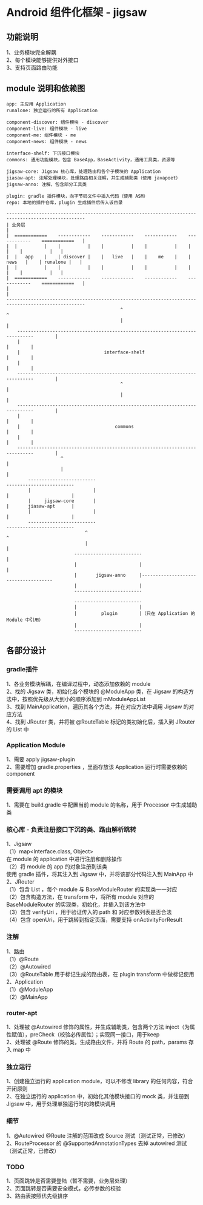# Android 组件化框架 - jigsaw

## 功能说明
1、业务模块完全解耦  
2、每个模块能够提供对外接口  
3、支持页面路由功能  

## module 说明和依赖图

```plain
app: 主应用 Application
runalone: 独立运行的所有 Application

component-discover: 组件模块 - discover
component-live: 组件模块 - live
component-me: 组件模块 - me
component-news: 组件模块 - news

interface-shelf: 下沉接口模块
commons: 通用功能模块，包含 BaseApp，BaseActivity，通用工具类，资源等

jigsaw-core: Jigsaw 核心库，处理路由和各个子模块的 Application
jiasaw-apt: 注解处理模块，处理路由相关注解，并生成辅助类（使用 javapoet）
jigsaw-anno: 注解，包含部分工具类

plugin: gradle 插件模块，向字节码文件中插入代码（使用 ASM）
repo: 本地的插件仓库，plugin 生成插件后传入该目录

---------------------------------------------------------------------------------------------------
| 业务层                                                                                           |
|  ============    ------------    ------------    ------------    ------------    ============   |
|  |          |    |          |    |          |    |          |    |          |    |          |   |                   
|  |   app    |    | discover |    |   live   |    |    me    |    |   news   |    | runalone |   |                  
|  |          |    |          |    |          |    |          |    |          |    |          |   |                  
|  ============    ------------    ------------    ------------    ------------    ============   |                  
|                                                                                                 |
---------------------------------------------------------------------------------------------------  
                                          ^                                             ^   
                                          |                                             |     
    ----------------------------------------------------------------------------        |
    |                                                                          |        |
    |                               interface-shelf                            |        |
    |                                                                          |        |
    ----------------------------------------------------------------------------        |
                                          ^                                             |
                                          |                                             |
    ----------------------------------------------------------------------------        |
    |                                                                          |        |
    |                                   commons                                |        |
    |                                                                          |        |
    ----------------------------------------------------------------------------        |
                    ^                                                                   |  
                    |                                                                   |
        -------------------------                                         -------------------------
        |                       |                                         |                       |
        |     jigsaw-core       |                                         |       jiasaw-apt      |
        |                       |                                         |                       |
        -------------------------                                         -------------------------
                             ^                                                        ^           
                             |                                                        |           
                         -------------------------                                    |
                         |                       |                                    |
                         |       jigsaw-anno     |-------------------------------------
                         |                       |
                         -------------------------

                         -------------------------
                         |                       |
                         |         plugin        |（只在 Application 的 Module 中引用）
                         |                       |
                         -------------------------
```


## 各部分设计
### gradle插件
1、各业务模块解耦，在编译过程中，动态添加依赖的 module   
2、找的 Jigsaw 类，初始化各个模块的 @ModuleApp 类，在 Jigsaw 的构造方法中，按照优先级从大到小的顺序添加到 mModuleAppList   
3、找到 MainApplication，遍历其各个方法，并在对应方法中调用 Jigsaw 的对应方法  
4、找到 JRouter 类，并将被 @RouteTable 标记的类初始化后，插入到 JRouter 的 List<BaseModuleRouter> 中  

### Application Module
1、需要 apply jigsaw-plugin  
2、需要增加 gradle.properties ，里面存放该 Application 运行时需要依赖的 component   

### 需要调用 apt 的模块
1、需要在 build.gradle 中配置当前 module 的名称，用于 Processor 中生成辅助类  

### 核心库 - 负责注册接口下沉的类、路由解析跳转
1、Jigsaw  
（1）map<Interface.class, Object>  
     在 module 的 application 中进行注册和删除操作  
（2）将 module 的 app 的对象注册到该类  
    使用 gradle 插件，将其注入到 Jigsaw 中，并将该部分代码注入到 MainApp 中  
2、JRouter  
（1）包含 List<BaseModuleRouter> ，每个 module 与 BaseModuleRouter 的实现类一一对应  
（2）包含构造方法，在 transform 中，将所有 module 对应的 BaseModuleRouter 的实现类，初始化，并插入到该方法中  
（3）包含 verifyUri ，用于验证传入的 path 和 对应参数列表是否合法  
（4）包含 openUri，用于跳转到指定页面，需要支持 onActivityForResult  

### 注解
1、路由  
（1）@Route  
（2）@Autowired  
（3）@RouteTable  用于标记生成的路由表，在 plugin transform 中做标记使用  
2、Application  
（1）@ModuleApp  
（2）@MainApp    
        
### router-apt
1、处理被 @Autowired 修饰的属性，并生成辅助类，包含两个方法 inject（为属性赋值），preCheck（校验必传属性）；实现同一接口，用于keep  
2、处理被 @Route 修饰的类，生成路由文件，并将 Route 的 path，params 存入 map 中  

### 独立运行  
1、创建独立运行的 application module，可以不修改 library 的任何内容，符合开闭原则  
2、在独立运行的 application 中，初始化其他模块接口的 mock 类，并注册到 Jigsaw 中，用于处理单独运行时的跨模块调用  

### 细节
1、@Autowired @Route 注解的范围改成 Source 测试（测试正常，已修改）   
2、RouteProcessor 的 @SupportedAnnotationTypes 去掉 autowired 测试（测试正常，已修改）  

### TODO 
1、页面跳转是否需要登陆（暂不需要，业务层处理）  
2、页面跳转是否需要安全模式，必传参数的校验  
3、路由表按照优先级排序  

